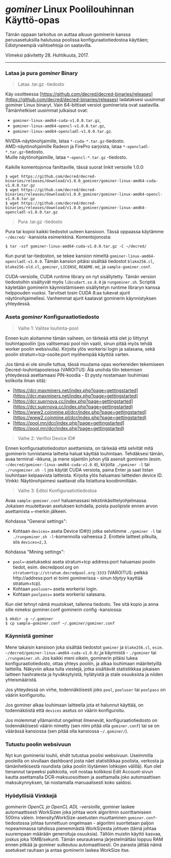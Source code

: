 # **<i class="fa fa-linux"></i> *gominer* Linux Poolilouhinnan Käyttö-opas**

Tämän oppaan tarkoitus on auttaa alkuun gominerin kanssa perusasetuksilla halutussa poolissa konfiguraatiotiedostoa käyttäen; Edistyneempiä vaihtoehtoja on saatavilla.

Viimeksi päivitetty 28. Huhtikuuta, 2017.

---

### **<i class="fa fa-download"></i> Lataa ja pura *gominer* Binary**


>Lataa .tar.gz -tiedosto

Käy osoitteessa [https://github.com/decred/decred-binaries/releases](https://github.com/decred/decred-binaries/releases) ladataksesi uusimmat gominer Linux binaryt. Vain 64-bittiset versiot gominerista ovat saatavilla. Tämänhetkiset uusimmat julkaisut ovat:

- `gominer-linux-amd64-cuda-v1.0.0.tar.gz`,
- `gominer-linux-amd64-opencl-v1.0.0.tar.gz`,
- `gominer-linux-amd64-opencladl-v1.0.0.tar.gz`.

NVIDIA-näytönohjaimille, lataa `*-cuda-*.tar.gz`-tiedosto.<br />
AMD-näytönohjaimille Radeon ja FirePro sarjoista, lataa `*-opencladl-*.tar.gz`-tiedosto. <br />
Muille näytönohjaimille, lataa `*-opencl-*.tar.gz` -tiedosto.

Kaikille komentojonoa fanittaville, tässä suorat linkit versiolle 1.0.0:

```no-highlight
$ wget https://github.com/decred/decred-binaries/releases/download/v1.0.0_gominer/gominer-linux-amd64-cuda-v1.0.0.tar.gz
$ wget https://github.com/decred/decred-binaries/releases/download/v1.0.0_gominer/gominer-linux-amd64-opencl-v1.0.0.tar.gz
$ wget https://github.com/decred/decred-binaries/releases/download/v1.0.0_gominer/gominer-linux-amd64-opencladl-v1.0.0.tar.gz
```

>Pura .tar.gz -tiedosto

Pura tai kopioi kaikki tiedostot uuteen kansioon. Tässä oppaassa käytämme `~/decred/` -kansiota esimerkkinä. Komentojonosta:

```no-highlight
$ tar -xzf gominer-linux-amd64-cuda-v1.0.0.tar.gz -C ~/decred/
```

Kun purat tar-tiedoston, se tekee kansion nimeltä `gominer-linux-amd64-opencladl-v1.0.0`. Tämän kansion pitäisi sisältää tiedostot  `blake256.cl`, `blake256-old.cl`, `gominer`, `LICENSE`, `README.md`, ja `sample-gominer.conf`.

CUDA-versiolle, CUDA runtime library on nyt sisällytetty. Tämän version tiedostoihin sisältyvät myös `libcudart.so.8.0` ja `rungominer.sh`. Scriptiä käytetään gominerin käynnistämiseen sisällytetyn runtime libraryn kanssa helppouden vuoksi. Tarvitset tosin CUDA 8:aa tukevat ajurit näytönohjaimellesi. Vanhemmat ajurit kaatavat gominerin käynnistyksen yhteydessä.

### **Aseta *gominer* Konfiguraatiotiedosto**

> Vaihe 1: Valitse louhinta-pool

Ennen kuin aloitamme tämän vaiheen, on tärkeää että olet jo liittynyt louhintapooliin (jos valitsemasi pool niin vaatii, sinun pitää myös tehdä worker poolin websivulla). Kirjoita ylös workerisi login ja salasana, sekä poolin stratum+tcp-osoite:port myöhempää käyttöä varten.

Jos tämä ei ole sinulle tuttua, tässä muutama opas workereiden tekemiseen Decred-louhintapooleissa (VAROITUS: Älä unohda tilin tekemisen yhteydessä asettamaasi PIN-koodia - Et pysty nostamaan louhimiasi kolikoita ilman sitä):

- [https://dcr.maxminers.net/index.php?page=gettingstarted](https://dcr.maxminers.net/index.php?page=gettingstarted)
- [https://dcr.suprnova.cc/index.php?page=gettingstarted](https://dcr.suprnova.cc/index.php?page=gettingstarted)
- [https://www2.coinmine.pl/dcr/index.php?page=gettingstarted](https://www2.coinmine.pl/dcr/index.php?page=gettingstarted)
- [https://pool.mn/dcr/index.php?page=gettingstarted](https://pool.mn/dcr/index.php?page=gettingstarted)

> Vaihe 2: Verifioi Device ID#

Ennen konfiguraatiotiedoston asettamista, on tärkeää että selvität mitä gominerin tunnistamia laitteita haluat käyttää louhintaan. Tehdäksesi tämän, avaa terminal -ikkuna, ja mene sijaintiin johon yllä asensit gominerin (esim. `~/decred/gominer-linux-amd64-cuda-v1.0.0`), kirjoita `./gominer -l` tai `./rungominer.sh -l` jos käytät CUDA versiota, paina Enter ja saat listan louhintaan kelpaavista laitteista. Kirjoita ylös haluamasi laitteiden device ID. Vinkki: Näytönohjaimesi saattavat olla listattuna koodinimillään.

> Vaihe 3: Editoi Konfiguraatiotiedostoa

Avaa `sample-gominer.conf` haluamassasi tekstinkäsittelyohjelmassa. Jokaisen muutettavan asetuksen kohdalla, poista puolipiste ennen arvon asettamista `=`-merkin jälkeen.

Kohdassa "General settings":

- Kohtaan `devices=` aseta Device ID#(t) jotka selvitimme `./gominer -l` tai `./rungominer.sh -l`-komennolla vaiheessa 2. Erottele laitteet pilkulla, siis `devices=2,3`.

Kohdassa "Mining settings":

- `pool=`-asetukseksi aseta stratum+tcp address:port haluamasi poolin tiedot, esim. decredpool.org on `stratum+tcp://stratum.decredpool.org:3333` (VAROITUS: pelkkä http://address:port ei toimi gominerissa - sinun *täytyy* kayttää stratum+tcp).
- Kohtaan `pooluser=` aseta workerisi login.
- Kohtaan `poolpass=` aseta workerisi salasana.

Kun olet tehnyt nämä muutokset, tallenna tiedosto. Tee sitä kopio ja anna sille nimeksi gominer.conf gominerin config -kansiossa:

```no-highlight
$ mkdir -p ~/.gominer
$ cp sample-gominer.conf ~/.gominer/gominer.conf
```

### **Käynnistä gominer**

Mene takaisin kansioon joka sisältää tiedostot `gominer` ja `blake256.cl`, `esim. ~/decred/gominer-linux-amd64-cuda-v1.0.0/`,ja käynnistä - `./gominer` tai `./rungominer.sh`. Jos kaikki meni oikein, gominerin pitäisi lukea konfiguraatiotiedosto, ottaa yhteys pooliin, ja alkaa louhimaan määritetyillä laitteilla. Näkyviin alkaa tulla viestejä, jotka sisältävät statistiikkaa jokaisen laitteen hashratesta ja hyväksytyistä, hylätyistä ja stale osuuksista ja niiden yhteismääristä. 

Jos yhteydessä on virhe, todennäköisesti joko `pool`, `pooluser` tai `poolpass` on väärin konfiguroitu.

Jos gominer alkaa louhimaan laitteella jota et halunnut käyttää, on todennäköistä että `devices` asetus on väärin konfiguroitu.

Jos molemmat yllämainitut ongelmat ilmenevät, konfiguraatiotiedosto on todennäköisesti väärin nimetty (sen nimi pitää olla `gominer.conf`) tai se on väärässä kansiossa (sen pitää olla kansiossa `~/.gominer/`). 

### **Tutustu poolin websivuun**

Nyt kun gominerisi louhii, ehdit tutustua poolisi websivuun. Useimmilla pooleilla on sivullaan dashboard josta näet statistiikkaa poolista, verkosta ja tämänhetkisestä roundista (aika poolin löytämien lohkojen välillä). Kun olet tienannut tarpeeksi palkkioita, voit nostaa kolikkosi Edit Account-sivun kautta asettamalla DCR-maksuosoitteen ja asettamalla joko automaattisen maksukynnyksen, tai nostamalla manuaalisesti koko saldosi.

### **Hyödyllisiä Vinkkejä**

*gominerin OpenCL ja OpenCL ADL -versioille*, gominer laskee automaattisesti WorkSizen joka johtaa work algoritmin suorittamiseen 500ms välein. Intensity/WorkSize-asetusten muuttaminen `gominer.conf`-tiedostossa johtaa tunnettuun ongelmaan -  algoritmi suoritetaan paljon nopeammassa tahdissa pienemmästä WorkSizesta johtuen (tämä johtaa suurempaan määrään generoituja osuuksia). Tällöin muistin käyttö kasvaa, joskus joka 10MB/sekunti. Tämän seurauksena järjestelmältäsi loppuu RAM ennen pitkää ja gominer sulkeutuu automaattisesti. On parasta jättää nämä asetukset rauhaan ja antaa gominerin laskea WorkSize itse.

